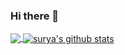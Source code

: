 ### Hi there 👋

<!--
**suryadevsingh/suryadevsingh** is a ✨ _special_ ✨ repository because its `README.md` (this file) appears on your GitHub profile.

Here are some ideas to get you started:

- 🔭 I’m currently working on ...
- 🌱 I’m currently learning ...
- 👯 I’m looking to collaborate on ...
- 🤔 I’m looking for help with ...
- 💬 Ask me about ...
- 📫 How to reach me: ...
- 😄 Pronouns: ...
- ⚡ Fun fact: ...
-->


<a href="https://github.com/suryadevsingh">
  <img align="center" src="https://github-readme-stats.vercel.app/api/top-langs/?username=suryadevsingh&theme=light&hide_langs_below=1" />
</a>
<a href="https://github.com/suryadevsingh">
 <img align="center" src="https://github-readme-stats.vercel.app/api?username=suryadevsingh&show_icons=true&theme=light&line_height=27" alt="surya's github stats"/>
</a>
